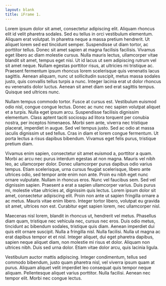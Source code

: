 ```yaml
---
layout: blank
title: iFrame 1.
---
```

<script type="text/javascript">
  ir = new ResponsiveIframe();
  ir.embed();
</script>
<div>
	Lorem ipsum dolor sit amet, consectetur adipiscing elit. Aliquam rhoncus elit id velit pharetra sodales. Sed eu tellus in orci vestibulum elementum. Aliquam erat volutpat. In pharetra neque a massa pretium hendrerit. Ut aliquet lorem sed est tincidunt semper. Suspendisse ut diam tortor, ac porttitor tellus. Donec sit amet sapien at magna facilisis facilisis. Vivamus eget libero ac diam molestie cursus. Nulla mauris lectus, ullamcorper vitae blandit sit amet, tempus eget nisi. Ut id lacus ut sem adipiscing rutrum vel sit amet neque. Nullam egestas porttitor risus, at ultricies mi tristique ac. Praesent fermentum ipsum rhoncus lorem scelerisque quis venenatis lacus sagittis. Aenean aliquam, nunc ut sollicitudin suscipit, metus massa sodales justo, quis convallis tellus turpis a nunc. Integer lacinia erat ut dolor rhoncus eu venenatis dolor luctus. Aenean sit amet diam sed erat sagittis tempus. Quisque sed ultrices nunc.

Nullam tempus commodo tortor. Fusce at cursus est. Vestibulum euismod odio nisl, congue congue lectus. Donec ac nunc nec sapien volutpat aliquet et a turpis. Nulla eget ipsum arcu. Suspendisse facilisis dignissim elementum. Class aptent taciti sociosqu ad litora torquent per conubia nostra, per inceptos himenaeos. Morbi sem ante, viverra nec tristique placerat, imperdiet in augue. Sed vel tempus justo. Sed ac odio at massa iaculis dignissim ut sed tellus. Cras in diam et lorem congue fermentum. Ut porta lectus a risus dapibus bibendum. Vivamus eget felis purus, tristique pretium diam.

Vivamus enim sapien, consectetur sit amet euismod a, porttitor a quam. Morbi ac arcu nec purus interdum egestas at non magna. Mauris vel nibh leo, ac ullamcorper dolor. Donec ullamcorper purus dapibus odio varius tempus. Etiam scelerisque, urna cursus feugiat scelerisque, libero ante ultrices odio, sed tempor ante enim non ante. Proin eu nibh eget nunc ornare vulputate. Nullam in rhoncus eros. Nunc vel faucibus sem. Sed vel dignissim sapien. Praesent a erat a sapien ullamcorper varius. Duis purus mi, molestie vitae ultricies at, dignissim quis lectus. Lorem ipsum dolor sit amet, consectetur adipiscing elit. Proin non ante ut sapien fringilla ornare a ac metus. Mauris vitae enim libero. Integer tortor libero, volutpat eu gravida sit amet, ultrices non est. Curabitur eget sapien lorem, nec ullamcorper nisl.

Maecenas nisl lorem, blandit in rhoncus ut, hendrerit vel metus. Phasellus diam quam, tristique nec vehicula nec, cursus nec eros. Duis odio metus, tincidunt ac bibendum sodales, tristique quis diam. Aenean imperdiet dui quis elit ornare suscipit. Nulla a fringilla nisl. Nulla facilisi. Nulla ut magna ac erat dapibus tempor et et nisl. Integer aliquet, dui eget pharetra dapibus, sapien neque aliquet diam, non molestie mi risus et dolor. Aliquam non ultrices nibh. Duis sed urna dolor. Etiam vitae dolor arcu, quis lacinia ligula.

Vestibulum auctor mattis adipiscing. Integer condimentum, tellus sed commodo bibendum, justo quam pharetra nisl, vel viverra ipsum quam at purus. Aliquam aliquet velit imperdiet leo consequat quis tempor neque aliquam. Pellentesque aliquet varius porttitor. Nulla facilisi. Aenean nec tempor elit. Morbi nec congue lectus.
</div>
